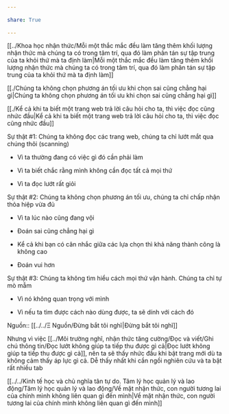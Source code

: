 ---  
share: True  
---  
[[../Khoa học nhận thức/Mỗi một thắc mắc đều làm tăng thêm khối lượng nhận thức mà chúng ta có trong tâm trí, qua đó làm phân tán sự tập trung của ta khỏi thứ mà ta định làm|Mỗi một thắc mắc đều làm tăng thêm khối lượng nhận thức mà chúng ta có trong tâm trí, qua đó làm phân tán sự tập trung của ta khỏi thứ mà ta định làm]]  
[[./Chúng ta không chọn phương án tối ưu khi chọn sai cũng chẳng hại gì|Chúng ta không chọn phương án tối ưu khi chọn sai cũng chẳng hại gì]]   
[[./Kể cả khi ta biết một trang web trả lời câu hỏi cho ta, thì việc đọc cũng nhức đầu|Kể cả khi ta biết một trang web trả lời câu hỏi cho ta, thì việc đọc cũng nhức đầu]]   
  
Sự thật #1: Chúng ta không đọc các trang web, chúng ta chỉ lướt mắt qua chúng thôi (scanning)  
- Vì ta thường đang có việc gì đó cần phải làm  
- Vì ta biết chắc rằng mình không cần đọc tất cả mọi thứ  
- Vì ta đọc lướt rất giỏi  
  
Sự thật #2: Chúng ta không chọn phương án tối ưu, chúng ta chỉ chấp nhận thỏa hiệp vừa đủ  
- Vì ta lúc nào cũng đang vội  
- Đoán sai cũng chẳng hại gì  
- Kể cả khi bạn có cân nhắc giữa các lựa chọn thì khả năng thành công là không cao  
- Đoán vui hơn  
  
Sự thật #3: Chúng ta không tìm hiểu cách mọi thứ vận hành. Chúng ta chỉ tự mò mẫm  
- Vì nó không quan trọng với mình  
- Vì nếu ta tìm được cách nào dùng được, ta sẽ dính với cách đó  
  
Nguồn:: [[../../Ξ Nguồn/Đừng bắt tôi nghĩ|Đừng bắt tôi nghĩ]]  
  
Nhưng vì việc [[../Môi trường nghĩ, nhận thức tăng cường/Đọc và viết/Ghi chú thông tin/Đọc lướt không giúp ta tiếp thu được gì cả|Đọc lướt không giúp ta tiếp thu được gì cả]], nên ta sẽ thấy nhức đầu khi bật trang mới dù ta không cảm thấy áp lực gì cả. Dễ thấy nhất khi cần ngồi nghiên cứu và ta bật rất nhiều tab  
[[../../Kinh tế học và chủ nghĩa tân tự do. Tâm lý học quản lý và lao động/Tâm lý học quản lý và lao động/Về mặt nhận thức, con người tương lai của chính mình không liên quan gì đến mình|Về mặt nhận thức, con người tương lai của chính mình không liên quan gì đến mình]]  
